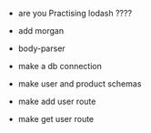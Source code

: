 - are you Practising lodash ????

- add morgan
- body-parser
- make a db connection
- make user and product schemas
- make add user route
- make get user route
